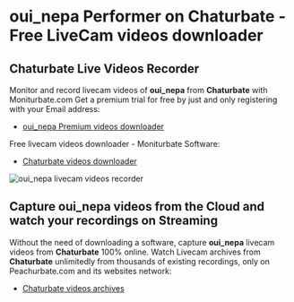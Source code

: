 # oui_nepa Performer on Chaturbate - Free LiveCam videos downloader

## Chaturbate Live Videos Recorder

Monitor and record livecam videos of **oui_nepa** from **Chaturbate** with Moniturbate.com
Get a premium trial for free by just and only registering with your Email address:
* [oui_nepa Premium videos downloader](https://moniturbate.com/request-demo-licence-key.html)

Free livecam videos downloader - Moniturbate Software:
* [Chaturbate videos downloader](https://moniturbate.com/moniturbate-download-software.html)

![oui_nepa livecam videos recorder](https://peachurnet.com/templates/moniturbate-software.png)


## Capture oui_nepa videos from the Cloud and watch your recordings on Streaming

Without the need of downloading a software, capture **oui_nepa** livecam videos from **Chaturbate** 100% online.
Watch Livecam archives from **Chaturbate** unlimitedly from thousands of existing recordings, only on Peachurbate.com and its websites network:
* [Chaturbate videos archives](https://peachurnet.com/)